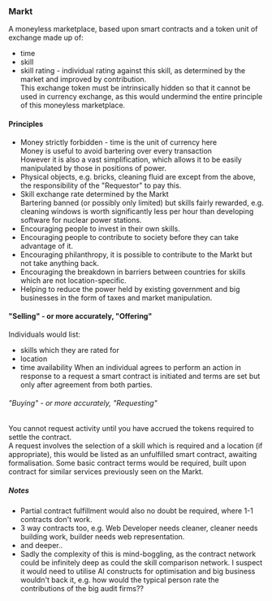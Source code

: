 ### Markt

A moneyless marketplace, based upon smart contracts and a token unit of exchange made up of:
* time
* skill
* skill rating - individual rating against this skill, as determined by the market and improved by contribution.  
This exchange token must be intrinsically hidden so that it cannot be used in currency exchange, as this would undermind the entire principle of this moneyless marketplace.

#### Principles
* Money strictly forbidden - time is the unit of currency here  
  Money is useful to avoid bartering over every transaction  
  However it is also a vast simplification, which allows it to be easily manipulated by those in positions of power.
* Physical objects, e.g. bricks, cleaning fluid are except from the above, the responsibility of the "Requestor" to pay this.
* Skill exchange rate determined by the Markt    
  Bartering banned (or possibly only limited) but skills fairly rewarded, e.g. cleaning windows is worth significantly less per hour than developing software for nuclear power stations.
* Encouraging people to invest in their own skills.
* Encouraging people to contribute to society before they can take advantage of it.
* Encouraging philanthropy, it is possible to contribute to the Markt but not take anything back.
* Encouraging the breakdown in barriers between countries for skills which are not location-specific.
* Helping to reduce the power held by existing government and big businesses in the form of taxes and market manipulation.

#### "Selling" - or more accurately, "Offering"
Individuals would list:
  * skills which they are rated for
  * location
  * time availability
When an individual agrees to perform an action in response to a request a smart contract is initiated and terms are set but only after agreement from both parties.

###### "Buying" - or more accurately, "Requesting"
You cannot request activity until you have accrued the tokens required to settle the contract.  
A request involves the selection of a skill which is required and a location (if appropriate), this would be listed as an unfulfilled smart contract, awaiting formalisation.  Some basic contract terms would be required, built upon contract for similar services previously seen on the Markt.

##### Notes

* Partial contract fulfillment would also no doubt be required, where 1-1 contracts don't work.
* 3 way contracts too, e.g. Web Developer needs cleaner, cleaner needs building work, builder needs web representation.
* and deeper..
* Sadly the complexity of this is mind-boggling, as the contract network could be infinitely deep as could the skill comparison network.  I suspect it would need to utilise AI constructs for optimisation and big business wouldn't back it, e.g. how would the typical person rate the contributions of the big audit firms??
